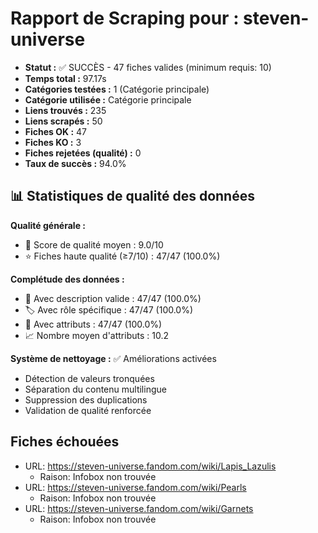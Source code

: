 # Rapport de Scraping pour : steven-universe
- **Statut :** ✅ SUCCÈS - 47 fiches valides (minimum requis: 10)
- **Temps total :** 97.17s
- **Catégories testées :** 1 (Catégorie principale)
- **Catégorie utilisée :** Catégorie principale
- **Liens trouvés :** 235
- **Liens scrapés :** 50
- **Fiches OK :** 47
- **Fiches KO :** 3
- **Fiches rejetées (qualité) :** 0
- **Taux de succès :** 94.0%

## 📊 Statistiques de qualité des données

**Qualité générale :**
- 🎯 Score de qualité moyen : 9.0/10
- ⭐ Fiches haute qualité (≥7/10) : 47/47 (100.0%)

**Complétude des données :**
- 📝 Avec description valide : 47/47 (100.0%)
- 🏷️ Avec rôle spécifique : 47/47 (100.0%)
- 🔖 Avec attributs : 47/47 (100.0%)
- 📈 Nombre moyen d'attributs : 10.2

**Système de nettoyage :** ✅ Améliorations activées
- Détection de valeurs tronquées
- Séparation du contenu multilingue  
- Suppression des duplications
- Validation de qualité renforcée

## Fiches échouées
- URL: https://steven-universe.fandom.com/wiki/Lapis_Lazulis
  - Raison: Infobox non trouvée
- URL: https://steven-universe.fandom.com/wiki/Pearls
  - Raison: Infobox non trouvée
- URL: https://steven-universe.fandom.com/wiki/Garnets
  - Raison: Infobox non trouvée
